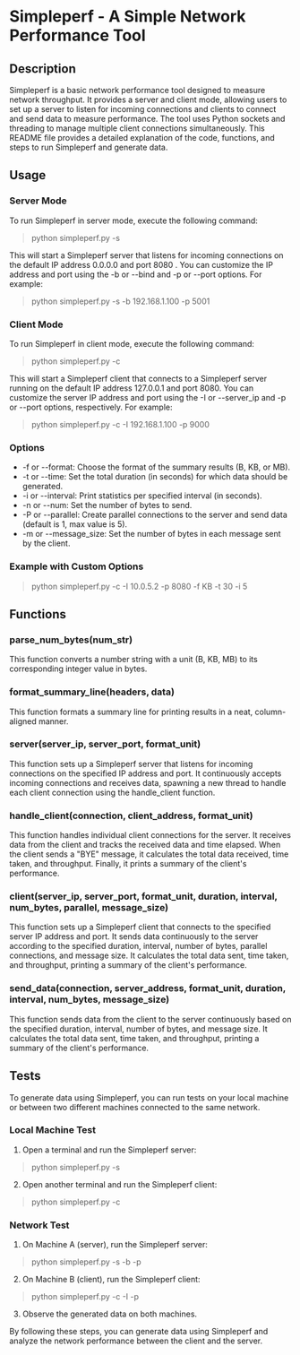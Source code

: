 # Simpleperf - A Simple Network Performance Tool

## Description

Simpleperf is a basic network performance tool designed to measure network throughput. It provides a server and client 
mode, allowing users to set up a server to listen for incoming connections and clients to connect and send data to 
measure performance. The tool uses Python sockets and threading to manage multiple client connections simultaneously. 
This README file provides a detailed explanation of the code, functions, and steps to run Simpleperf and generate data.

## Usage

### Server Mode

To run Simpleperf in server mode, execute the following command:
> python simpleperf.py -s

This will start a Simpleperf server that listens for incoming connections on the default IP address 0.0.0.0 and port 
8080 . You can customize the IP address and port using the -b or --bind and -p or --port options. For example:
> python simpleperf.py -s -b 192.168.1.100 -p 5001

### Client Mode

To run Simpleperf in client mode, execute the following command:
> python simpleperf.py -c

This will start a Simpleperf client that connects to a Simpleperf server running on the default IP address 127.0.0.1 and 
port 8080. You can customize the server IP address and port using the -I or --server_ip and -p or --port options, 
respectively. For example:

> python simpleperf.py -c -I 192.168.1.100 -p 9000

### Options
- -f or --format: Choose the format of the summary results (B, KB, or MB).
- -t or --time: Set the total duration (in seconds) for which data should be generated.
- -i or --interval: Print statistics per specified interval (in seconds).
- -n or --num: Set the number of bytes to send.
- -P or --parallel: Create parallel connections to the server and send data (default is 1, max value is 5).
- -m or --message_size: Set the number of bytes in each message sent by the client.

### Example with Custom Options

> python simpleperf.py -c -I 10.0.5.2 -p 8080 -f KB -t 30 -i 5

## Functions

### parse_num_bytes(num_str)
This function converts a number string with a unit (B, KB, MB) to its corresponding integer value in bytes.

### format_summary_line(headers, data)
This function formats a summary line for printing results in a neat, column-aligned manner.

### server(server_ip, server_port, format_unit)
This function sets up a Simpleperf server that listens for incoming connections on the specified IP address and port. 
It continuously accepts incoming connections and receives data, spawning a new thread to handle each client connection 
using the handle_client function.

### handle_client(connection, client_address, format_unit)
This function handles individual client connections for the server. It receives data from the client and tracks the 
received data and time elapsed. When the client sends a "BYE" message, it calculates the total data received, time taken, 
and throughput. Finally, it prints a summary of the client's performance.

### client(server_ip, server_port, format_unit, duration, interval, num_bytes, parallel, message_size)
This function sets up a Simpleperf client that connects to the specified server IP address and port. It sends data 
continuously to the server according to the specified duration, interval, number of bytes, parallel connections, and 
message size. It calculates the total data sent, time taken, and throughput, printing a summary of the client's performance.

### send_data(connection, server_address, format_unit, duration, interval, num_bytes, message_size)
This function sends data from the client to the server continuously based on the specified duration, interval, number 
of bytes, and message size. It calculates the total data sent, time taken, and throughput, printing a summary of the 
client's performance.

## Tests
To generate data using Simpleperf, you can run tests on your local machine or between two different machines connected 
to the same network.

### Local Machine Test
1. Open a terminal and run the Simpleperf server:
> python simpleperf.py -s
2. Open another terminal and run the Simpleperf client:
> python simpleperf.py -c

### Network Test
1. On Machine A (server), run the Simpleperf server:
> python simpleperf.py -s -b <IP> -p <port>
2. On Machine B (client), run the Simpleperf client: 
> python simpleperf.py -c -I <IP> -p <port>
3. Observe the generated data on both machines.

By following these steps, you can generate data using Simpleperf and analyze the network performance between the client 
and the server.